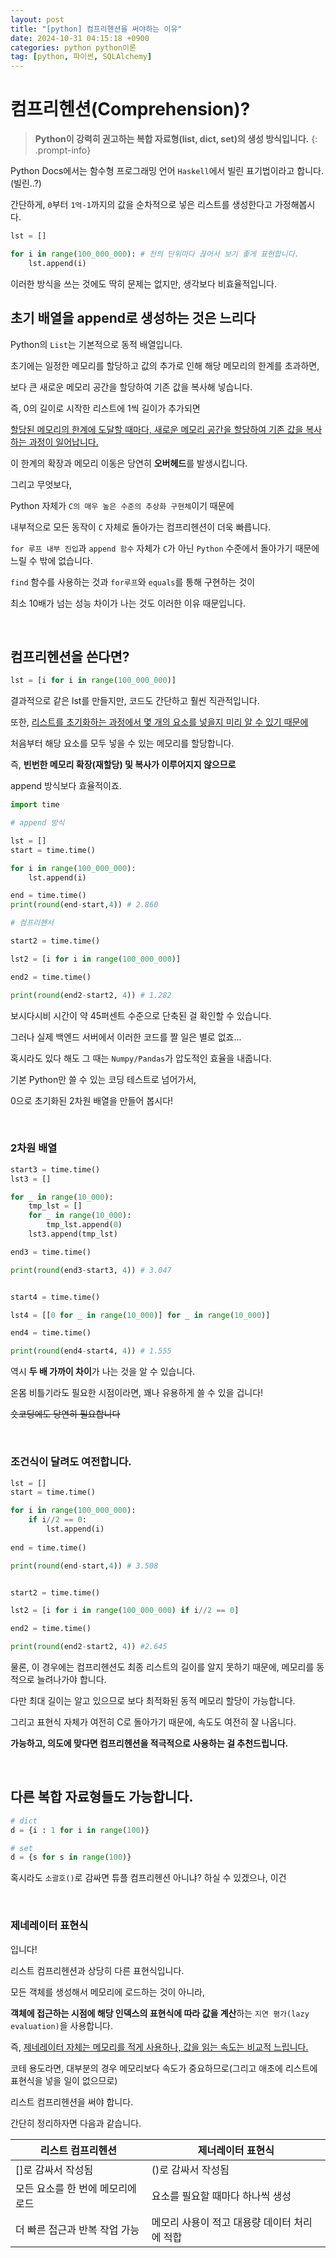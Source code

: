 ```yaml
---
layout: post
title: "[python] 컴프리헨션을 써야하는 이유"
date: 2024-10-31 04:15:18 +0900
categories: python python이론
tag: [python, 파이썬, SQLAlchemy]
---
```


# **컴프리헨션(Comprehension)?**

>**Python이 강력히 권고하는 복합 자료형(list, dict, set)의 생성 방식입니다.**
{: .prompt-info}

Python Docs에서는 함수형 프로그래밍 언어 `Haskell`에서 빌린 표기법이라고 합니다.(빌린..?)

간단하게, `0`부터 `1억-1`까지의 값을 순차적으로 넣은 리스트를 생성한다고 가정해봅시다.

```python
lst = []

for i in range(100_000_000): # 천의 단위마다 끊어서 보기 좋게 표현합니다.
    lst.append(i)
```

이러한 방식을 쓰는 것에도 딱히 문제는 없지만, 생각보다 비효율적입니다.

## **초기 배열을 append로 생성하는 것은 느리다**

Python의 `List`는 기본적으로 동적 배열입니다.

초기에는 일정한 메모리를 할당하고 값의 추가로 인해 해당 메모리의 한계를 초과하면,

보다 큰 새로운 메모리 공간을 할당하여 기존 값을 복사해 넣습니다.

즉, 0의 길이로 시작한 리스트에 1씩 길이가 추가되면

<u>할당된 메모리의 한계에 도달할 때마다, 새로운 메모리 공간을 할당하여 기존 값을 복사하는 과정이 일어납니다.</u>

이 한계의 확장과 메모리 이동은 당연히 **오버헤드**를 발생시킵니다.

그리고 무엇보다,

Python 자체가 `C의 매우 높은 수준의 추상화 구현체`이기 때문에

내부적으로 모든 동작이 `C` 자체로 돌아가는 컴프리헨션이 더욱 빠릅니다.

`for 루프 내부 진입`과 `append 함수` 자체가 `C`가 아닌 `Python` 수준에서 돌아가기 때문에 느릴 수 밖에 없습니다.

`find` 함수를 사용하는 것과 `for루프`와 `equals`를 통해 구현하는 것이

최소 10배가 넘는 성능 차이가 나는 것도 이러한 이유 때문입니다.

<br>

## **컴프리헨션을 쓴다면?**

```python
lst = [i for i in range(100_000_000)]
```

결과적으로 같은 lst를 만들지만, 코드도 간단하고 훨씬 직관적입니다.

또한, <u>리스트를 초기화하는 과정에서 몇 개의 요소를 넣을지 미리 알 수 있기 때문에</u>

처음부터 해당 요소를 모두 넣을 수 있는 메모리를 할당합니다.

즉, **빈번한 메모리 확장(재할당) 및 복사가 이루어지지 않으므로**

append 방식보다 효율적이죠.

```python
import time

# append 방식

lst = []
start = time.time()

for i in range(100_000_000):
    lst.append(i)

end = time.time()
print(round(end-start,4)) # 2.860

# 컴프리헨서

start2 = time.time()

lst2 = [i for i in range(100_000_000)]

end2 = time.time()

print(round(end2-start2, 4)) # 1.282
```

보시다시비 시간이 약 45퍼센트 수준으로 단축된 걸 확인할 수 있습니다.

그러나 실제 백엔드 서버에서 이러한 코드를 짤 일은 별로 없죠...

혹시라도 있다 해도 그 때는 `Numpy/Pandas`가 압도적인 효율을 내줍니다.

기본 Python만 쓸 수 있는 코딩 테스트로 넘어가서,

0으로 초기화된 2차원 배열을 만들어 봅시다!

<br>

### 2차원 배열

```python
start3 = time.time()
lst3 = []

for _ in range(10_000):
    tmp_lst = []
    for _ in range(10_000):
        tmp_lst.append(0)
    lst3.append(tmp_lst)

end3 = time.time()

print(round(end3-start3, 4)) # 3.047


start4 = time.time()

lst4 = [[0 for _ in range(10_000)] for _ in range(10_000)]

end4 = time.time()

print(round(end4-start4, 4)) # 1.555
```

역시 **두 배 가까이 차이**가 나는 것을 알 수 있습니다.

온몸 비틀기라도 필요한 시점이라면, 꽤나 유용하게 쓸 수 있을 겁니다!

~~숏코딩에도 당연히 필요합니다~~

<br>

### **조건식이 달려도 여전합니다.**

```python
lst = []
start = time.time()

for i in range(100_000_000):
    if i//2 == 0:
        lst.append(i)
    
end = time.time()

print(round(end-start,4)) # 3.508


start2 = time.time()

lst2 = [i for i in range(100_000_000) if i//2 == 0]

end2 = time.time()

print(round(end2-start2, 4)) #2.645
```

물론, 이 경우에는 컴프리헨션도 최종 리스트의 길이를 알지 못하기 때문에, 메모리를 동적으로 늘려나가야 합니다.

다만 최대 길이는 알고 있으므로 보다 최적화된 동적 메모리 할당이 가능합니다.

그리고 표현식 자체가 여전히 C로 돌아가기 때문에, 속도도 여전히 잘 나옵니다.

**가능하고, 의도에 맞다면 컴프리헨션을 적극적으로 사용하는 걸 추천드립니다.**

<br>

## **다른 복합 자료형들도 가능합니다.**

```python
# dict
d = {i : 1 for i in range(100)}

# set
d = {s for s in range(100)}
```

혹시라도 `소괄호()`로 감싸면 튜플 컴프리헨션 아니냐? 하실 수 있겠으나, 이건

<br>

### **제네레이터 표현식**

입니다!

리스트 컴프리헨션과 상당히 다른 표현식입니다.

모든 객체를 생성해서 메모리에 로드하는 것이 아니라,

**객체에 접근하는 시점에 해당 인덱스의 표현식에 따라 값을 계산**하는 `지연 평가(lazy evaluation)`을 사용합니다.

즉, <u>제네레이터 자체는 메모리를 적게 사용하나, 값을 읽는 속도는 비교적 느립니다.</u>

코테 용도라면, 대부분의 경우 메모리보다 속도가 중요하므로(그리고 애초에 리스트에 표현식을 넣을 일이 없으므로)

리스트 컴프리헨션을 써야 합니다.

간단히 정리하자면 다음과 같습니다.

| **리스트 컴프리헨션** | **제너레이터 표현식** |
|---|---|
| []로 감싸서 작성됨 | ()로 감싸서 작성됨 |
| 모든 요소를 한 번에 메모리에 로드 | 요소를 필요할 때마다 하나씩 생성 |
|더 빠른 접근과 반복 작업 가능 | 메모리 사용이 적고 대용량 데이터 처리에 적합 |
